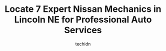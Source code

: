 ---
layout: ampstory
image: https://images.unsplash.com/photo-1602343231320-87c11b1adcda?ixlib=rb-4.0.3&ixid=MnwxMjA3fDB8MHxwaG90by1wYWdlfHx8fGVufDB8fHx8&auto=format&fit=crop&w=640&h=853&q=80
author: techidn
featured: false
description: Discover the 7 best Nissan Mechanic in Lincoln NE, USA and ensure your vehicle receives the highest quality of care. These trusted professionals are known for their skill, knowledge, and ded
title: Locate 7 Expert Nissan Mechanics in Lincoln NE for Professional Auto Services
cover:
   title: Locate 7 Expert Nissan Mechanics in Lincoln NE for Professional Auto Services
   subtitle: Rickpate
   background: https://images.unsplash.com/photo-1602343231320-87c11b1adcda?ixlib=rb-4.0.3&ixid=MnwxMjA3fDB8MHxwaG90by1wYWdlfHx8fGVufDB8fHx8&auto=format&fit=crop&w=640&h=853&q=80

pages: 
 - layout: thirds
   top: <h1>#1 A-1 Automotive Auto Repair</h1>
   bottom: "<p>I was very happy with A-1 service.  I need a hub replaced on my truck.  I was able to bring it in the next morning. Very professional and friendly staff. I love the way t</p>"
   background: https://www.knot35.com/toplist/wp-content/uploads/2023/06/best-nissan-mechanic-1-in-lincoln-ne-1685838366.jpeg
   backgroundblur: true
 - layout: thirds
   top: <h1>#2 Agees Automotive Repair</h1>
   bottom: "<p>1323 M St, Lincoln, NE 68508, United States</p>"
   background: https://www.knot35.com/toplist/wp-content/uploads/2023/06/best-nissan-mechanic-2-in-lincoln-ne-1685838367.jpeg
   cta:
      link: https://www.knot35.com/toplist/locate-7-expert-nissan-mechanics-in-lincoln-ne-for-professional-auto-services/
      text: Locate 7 Expert Nissan Mechanics in Lincoln NE for Professional Auto Services
 - layout: thirds
   top: <h1>#3 Norms Car Care</h1>
   bottom: "<p>3940 A St, Lincoln, NE 68510, United States</p>"
   background: https://www.knot35.com/toplist/wp-content/uploads/2023/06/best-nissan-mechanic-3-in-lincoln-ne-1685838367.jpeg
   cta:
      link: https://www.knot35.com/toplist/locate-7-expert-nissan-mechanics-in-lincoln-ne-for-professional-auto-services/
      text: Locate 7 Expert Nissan Mechanics in Lincoln NE for Professional Auto Services
 - layout: thirds
   top: <h1>#4 Lincoln Auto Repair</h1>
   bottom: "<p>3601 S 48th St, Lincoln, NE 68506, United States</p>"
   background: https://images.unsplash.com/photo-1540457036297-448b6b99e91c?ixlib=rb-4.0.3&ixid=MnwxMjA3fDB8MHxwaG90by1wYWdlfHx8fGVufDB8fHx8&auto=format&fit=crop&w=640&h=853&q=80
   cta:
      link: https://www.knot35.com/toplist/locate-7-expert-nissan-mechanics-in-lincoln-ne-for-professional-auto-services/
      text: Locate 7 Expert Nissan Mechanics in Lincoln NE for Professional Auto Services
 - layout: thirds
   top: <h1>#5 Watsons Auto Service</h1>
   bottom: "<p>3030 N 33rd St, Lincoln, NE 68504, United States</p>"
   background: https://images.unsplash.com/photo-1608411404720-c8f0417bcdba?ixlib=rb-4.0.3&ixid=MnwxMjA3fDB8MHxwaG90by1wYWdlfHx8fGVufDB8fHx8&auto=format&fit=crop&w=640&h=853&q=80
   cta:
      link: https://www.knot35.com/toplist/locate-7-expert-nissan-mechanics-in-lincoln-ne-for-professional-auto-services/
      text: Locate 7 Expert Nissan Mechanics in Lincoln NE for Professional Auto Services
 - layout: thirds
   top: <h1>#6 E&N Auto Repair</h1>
   bottom: "<p>2601 N 11th St, Lincoln, NE 68521, United States</p>"
   background: https://images.unsplash.com/photo-1531169509526-f8f1fdaa4a67?ixlib=rb-4.0.3&ixid=MnwxMjA3fDB8MHxwaG90by1wYWdlfHx8fGVufDB8fHx8&auto=format&fit=crop&w=640&h=853&q=80
   cta:
      link: https://www.knot35.com/toplist/locate-7-expert-nissan-mechanics-in-lincoln-ne-for-professional-auto-services/
      text: Locate 7 Expert Nissan Mechanics in Lincoln NE for Professional Auto Services
 - layout: thirds
   top: <h1>#7 DSA Performance LLC</h1>
   bottom: "<p>2131 Cornhusker Hwy, Lincoln, NE 68521, United States</p>"
   background: https://images.unsplash.com/photo-1613843873231-1447db182f97?ixlib=rb-4.0.3&ixid=MnwxMjA3fDB8MHxwaG90by1wYWdlfHx8fGVufDB8fHx8&auto=format&fit=crop&w=640&h=853&q=80
   cta:
      link: https://www.knot35.com/toplist/locate-7-expert-nissan-mechanics-in-lincoln-ne-for-professional-auto-services/
      text: Locate 7 Expert Nissan Mechanics in Lincoln NE for Professional Auto Services
 - layout: thirds
   middle: Continue reading...
   background: https://images.unsplash.com/photo-1604871000636-074fa5117945?ixlib=rb-4.0.3&ixid=MnwxMjA3fDB8MHxwaG90by1wYWdlfHx8fGVufDB8fHx8&auto=format&fit=crop&w=640&h=853&q=80
   cta:
      link: https://www.knot35.com/toplist/locate-7-expert-nissan-mechanics-in-lincoln-ne-for-professional-auto-services/
      text: Locate 7 Expert Nissan Mechanics in Lincoln NE for Professional Auto Services
      
---